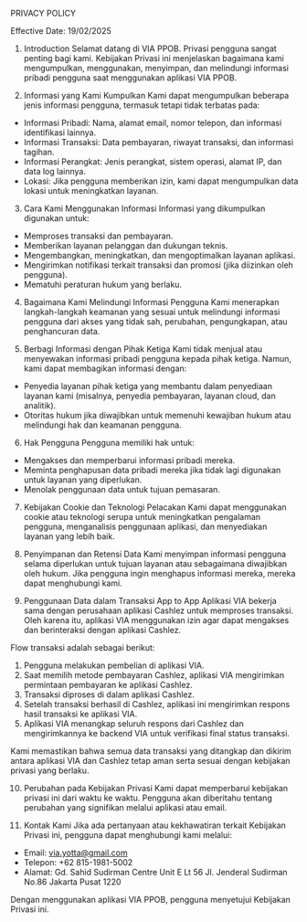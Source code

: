 PRIVACY POLICY

Effective Date: 19/02/2025

1. Introduction
Selamat datang di VIA PPOB. Privasi pengguna sangat penting bagi kami. Kebijakan Privasi ini menjelaskan bagaimana kami mengumpulkan, menggunakan, menyimpan, dan melindungi informasi pribadi pengguna saat menggunakan aplikasi VIA PPOB.

2. Informasi yang Kami Kumpulkan
Kami dapat mengumpulkan beberapa jenis informasi pengguna, termasuk tetapi tidak terbatas pada:

- Informasi Pribadi: Nama, alamat email, nomor telepon, dan informasi identifikasi lainnya.
- Informasi Transaksi: Data pembayaran, riwayat transaksi, dan informasi tagihan.
- Informasi Perangkat: Jenis perangkat, sistem operasi, alamat IP, dan data log lainnya.
- Lokasi: Jika pengguna memberikan izin, kami dapat mengumpulkan data lokasi untuk meningkatkan layanan.

3. Cara Kami Menggunakan Informasi
Informasi yang dikumpulkan digunakan untuk:

- Memproses transaksi dan pembayaran.
- Memberikan layanan pelanggan dan dukungan teknis.
- Mengembangkan, meningkatkan, dan mengoptimalkan layanan aplikasi.
- Mengirimkan notifikasi terkait transaksi dan promosi (jika diizinkan oleh pengguna).
- Mematuhi peraturan hukum yang berlaku.

4. Bagaimana Kami Melindungi Informasi Pengguna
Kami menerapkan langkah-langkah keamanan yang sesuai untuk melindungi informasi pengguna dari akses yang tidak sah, perubahan, pengungkapan, atau penghancuran data.

5. Berbagi Informasi dengan Pihak Ketiga
Kami tidak menjual atau menyewakan informasi pribadi pengguna kepada pihak ketiga. Namun, kami dapat membagikan informasi dengan:

- Penyedia layanan pihak ketiga yang membantu dalam penyediaan layanan kami (misalnya, penyedia pembayaran, layanan cloud, dan analitik).
- Otoritas hukum jika diwajibkan untuk memenuhi kewajiban hukum atau melindungi hak dan keamanan pengguna.

6. Hak Pengguna
Pengguna memiliki hak untuk:

- Mengakses dan memperbarui informasi pribadi mereka.
- Meminta penghapusan data pribadi mereka jika tidak lagi digunakan untuk layanan yang diperlukan.
- Menolak penggunaan data untuk tujuan pemasaran.

7. Kebijakan Cookie dan Teknologi Pelacakan
Kami dapat menggunakan cookie atau teknologi serupa untuk meningkatkan pengalaman pengguna, menganalisis penggunaan aplikasi, dan menyediakan layanan yang lebih baik.

8. Penyimpanan dan Retensi Data
Kami menyimpan informasi pengguna selama diperlukan untuk tujuan layanan atau sebagaimana diwajibkan oleh hukum. Jika pengguna ingin menghapus informasi mereka, mereka dapat menghubungi kami.

9. Penggunaan Data dalam Transaksi App to App
Aplikasi VIA bekerja sama dengan perusahaan aplikasi Cashlez untuk memproses transaksi. Oleh karena itu, aplikasi VIA menggunakan izin <uses-permission android:name="android.permission.QUERY_ALL_PACKAGES" tools:ignore="QueryAllPackagesPermission" /> agar dapat mengakses dan berinteraksi dengan aplikasi Cashlez.

Flow transaksi adalah sebagai berikut:
1. Pengguna melakukan pembelian di aplikasi VIA.
2. Saat memilih metode pembayaran Cashlez, aplikasi VIA mengirimkan permintaan pembayaran ke aplikasi Cashlez.
3. Transaksi diproses di dalam aplikasi Cashlez.
4. Setelah transaksi berhasil di Cashlez, aplikasi ini mengirimkan respons hasil transaksi ke aplikasi VIA.
5. Aplikasi VIA menangkap seluruh respons dari Cashlez dan mengirimkannya ke backend VIA untuk verifikasi final status transaksi.

Kami memastikan bahwa semua data transaksi yang ditangkap dan dikirim antara aplikasi VIA dan Cashlez tetap aman serta sesuai dengan kebijakan privasi yang berlaku.

10. Perubahan pada Kebijakan Privasi
Kami dapat memperbarui kebijakan privasi ini dari waktu ke waktu. Pengguna akan diberitahu tentang perubahan yang signifikan melalui aplikasi atau email.

11. Kontak Kami
Jika ada pertanyaan atau kekhawatiran terkait Kebijakan Privasi ini, pengguna dapat menghubungi kami melalui:

- Email: via.yotta@gmail.com
- Telepon: +62 815-1981-5002
- Alamat: Gd. Sahid Sudirman Centre Unit E Lt 56 Jl. Jenderal Sudirman No.86 Jakarta Pusat 1220

Dengan menggunakan aplikasi VIA PPOB, pengguna menyetujui Kebijakan Privasi ini.
